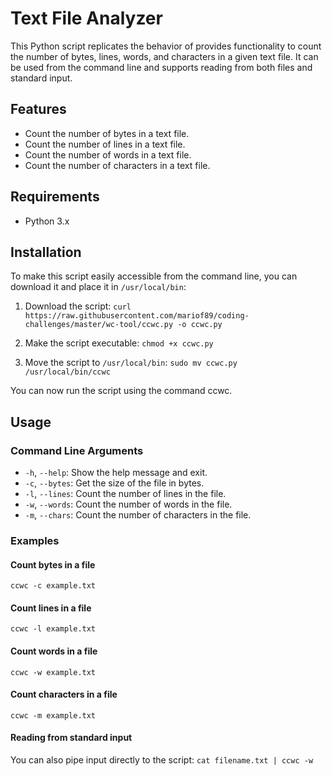 # Text File Analyzer

This Python script replicates the behavior of  provides functionality to count the number of bytes, lines, words, and characters in a given text file. It can be used from the command line and supports reading from both files and standard input.

## Features

- Count the number of bytes in a text file.
- Count the number of lines in a text file.
- Count the number of words in a text file.
- Count the number of characters in a text file.

## Requirements

- Python 3.x

## Installation

To make this script easily accessible from the command line, you can download it and place it in `/usr/local/bin`:

1. Download the script:
```curl https://raw.githubusercontent.com/mariof89/coding-challenges/master/wc-tool/ccwc.py -o ccwc.py```

2. Make the script executable:
```chmod +x ccwc.py```

3. Move the script to `/usr/local/bin`:
```sudo mv ccwc.py /usr/local/bin/ccwc```

You can now run the script using the command ccwc.

## Usage

### Command Line Arguments

- `-h`, `--help`: Show the help message and exit.
- `-c`, `--bytes`: Get the size of the file in bytes.
- `-l`, `--lines`: Count the number of lines in the file.
- `-w`, `--words`: Count the number of words in the file.
- `-m`, `--chars`: Count the number of characters in the file.

### Examples

#### Count bytes in a file
```ccwc -c example.txt```

#### Count lines in a file
```ccwc -l example.txt```

#### Count words in a file
```ccwc -w example.txt```

#### Count characters in a file
```ccwc -m example.txt```

#### Reading from standard input
You can also pipe input directly to the script:
```cat filename.txt | ccwc -w```
